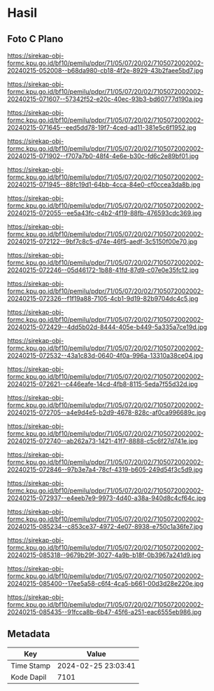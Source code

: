 # Hasil

## Foto C Plano

https://sirekap-obj-formc.kpu.go.id/bf10/pemilu/pdpr/71/05/07/20/02/7105072002002-20240215-052008--b68da980-cb18-4f2e-8929-43b2faee5bd7.jpg

https://sirekap-obj-formc.kpu.go.id/bf10/pemilu/pdpr/71/05/07/20/02/7105072002002-20240215-071607--57342f52-e20c-40ec-93b3-bd60777d190a.jpg

https://sirekap-obj-formc.kpu.go.id/bf10/pemilu/pdpr/71/05/07/20/02/7105072002002-20240215-071645--eed5dd78-19f7-4ced-ad11-381e5c6f1952.jpg

https://sirekap-obj-formc.kpu.go.id/bf10/pemilu/pdpr/71/05/07/20/02/7105072002002-20240215-071902--f707a7b0-48f4-4e6e-b30c-fd6c2e89bf01.jpg

https://sirekap-obj-formc.kpu.go.id/bf10/pemilu/pdpr/71/05/07/20/02/7105072002002-20240215-071945--88fc19d1-64bb-4cca-84e0-cf0ccea3da8b.jpg

https://sirekap-obj-formc.kpu.go.id/bf10/pemilu/pdpr/71/05/07/20/02/7105072002002-20240215-072055--ee5a43fc-c4b2-4f19-88fb-476593cdc369.jpg

https://sirekap-obj-formc.kpu.go.id/bf10/pemilu/pdpr/71/05/07/20/02/7105072002002-20240215-072122--9bf7c8c5-d74e-46f5-aedf-3c5150f00e70.jpg

https://sirekap-obj-formc.kpu.go.id/bf10/pemilu/pdpr/71/05/07/20/02/7105072002002-20240215-072246--05d46172-1b88-41fd-87d9-c07e0e35fc12.jpg

https://sirekap-obj-formc.kpu.go.id/bf10/pemilu/pdpr/71/05/07/20/02/7105072002002-20240215-072326--f1f19a88-7105-4cb1-9d19-82b9704dc4c5.jpg

https://sirekap-obj-formc.kpu.go.id/bf10/pemilu/pdpr/71/05/07/20/02/7105072002002-20240215-072429--4dd5b02d-8444-405e-b449-5a335a7ce19d.jpg

https://sirekap-obj-formc.kpu.go.id/bf10/pemilu/pdpr/71/05/07/20/02/7105072002002-20240215-072532--43a1c83d-0640-4f0a-996a-13310a38ce04.jpg

https://sirekap-obj-formc.kpu.go.id/bf10/pemilu/pdpr/71/05/07/20/02/7105072002002-20240215-072621--c446eafe-14cd-4fb8-8115-5eda7f55d32d.jpg

https://sirekap-obj-formc.kpu.go.id/bf10/pemilu/pdpr/71/05/07/20/02/7105072002002-20240215-072705--a4e9d4e5-b2d9-4678-828c-af0ca996689c.jpg

https://sirekap-obj-formc.kpu.go.id/bf10/pemilu/pdpr/71/05/07/20/02/7105072002002-20240215-072740--ab262a73-1421-41f7-8888-c5c6f27d741e.jpg

https://sirekap-obj-formc.kpu.go.id/bf10/pemilu/pdpr/71/05/07/20/02/7105072002002-20240215-072846--97b3e7a4-78cf-4319-b605-249d54f3c5d9.jpg

https://sirekap-obj-formc.kpu.go.id/bf10/pemilu/pdpr/71/05/07/20/02/7105072002002-20240215-072937--e4eeb7e9-9973-4d40-a38a-940d8c4cf64c.jpg

https://sirekap-obj-formc.kpu.go.id/bf10/pemilu/pdpr/71/05/07/20/02/7105072002002-20240215-085234--c853ce37-4972-4e07-8938-e750c1a36fe7.jpg

https://sirekap-obj-formc.kpu.go.id/bf10/pemilu/pdpr/71/05/07/20/02/7105072002002-20240215-085318--9679b29f-3027-4a9b-b18f-0b3967a241d9.jpg

https://sirekap-obj-formc.kpu.go.id/bf10/pemilu/pdpr/71/05/07/20/02/7105072002002-20240215-085400--17ee5a58-c6f4-4ca5-b661-00d3d28e220e.jpg

https://sirekap-obj-formc.kpu.go.id/bf10/pemilu/pdpr/71/05/07/20/02/7105072002002-20240215-085435--91fcca8b-6b47-45f6-a251-eac6555eb986.jpg


## Metadata

| Key        | Value               |
| ---------- | ------------------- |
| Time Stamp | 2024-02-25 23:03:41 |
| Kode Dapil | 7101                |



